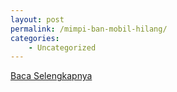 ```yaml
---
layout: post
permalink: /mimpi-ban-mobil-hilang/
categories:
    - Uncategorized
---
```


[Baca Selengkapnya](/02)